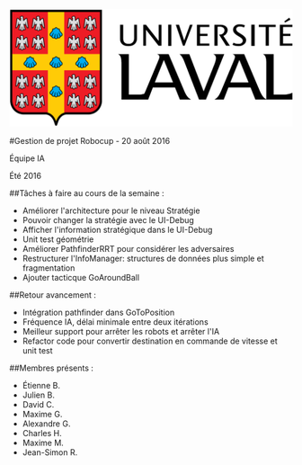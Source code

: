 ![UL_Logo](https://github.com/RoboCupULaval/Admin/blob/master/scrum/ul_logo.png)

#Gestion de projet Robocup - 20 août 2016

Équipe IA

Été 2016

##Tâches à faire au cours de la semaine :

- Améliorer l'architecture pour le niveau Stratégie
- Pouvoir changer la stratégie avec le UI-Debug
- Afficher l'information stratégique dans le UI-Debug
- Unit test géométrie
- Améliorer PathfinderRRT pour considérer les adversaires
- Restructurer l'InfoManager: structures de données plus simple et fragmentation
- Ajouter tacticque GoAroundBall

##Retour avancement :

- Intégration pathfinder dans GoToPosition
- Fréquence IA, délai minimale entre deux itérations
- Meilleur support pour arrêter les robots et arrêter l'IA
- Refactor code pour convertir destination en commande de vitesse et unit test

##Membres présents :

- Étienne B.
- Julien B.
- David C.
- Maxime G.
- Alexandre G.
- Charles H.
- Maxime M.
- Jean-Simon R.
